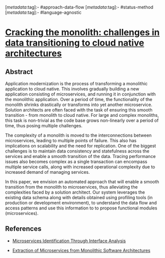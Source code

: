 <!-- deno-fmt-ignore-start -->

[_metadata_:tag]:- #approach-data-flow
[_metadata_:tag]:- #status-method
[_metadata_:tag]:- #language-agnostic

<!-- deno-fmt-ignore-end -->

# [Cracking the monolith: challenges in data transitioning to cloud native architectures](https://doi.org/10.1145/3241403.3241440)

## Abstract

Application modernization is the process of transforming a monolithic
application to cloud native. This involves gradually building a new application
consisting of microservices, and running it in conjunction with the monolithic
application. Over a period of time, the functionality of the monolith shrinks
drastically or transforms into yet another microservice. Solution architects are
often faced with the task of ensuring this smooth transition - from monolith to
cloud native. For large and complex monoliths, this task is non-trivial as the
code base grows non-linearly over a period of time, thus posing multiple
challenges.

The complexity of a monolith is moved to the interconnections between
microservices, leading to multiple points of failure. This also has implications
on scalability and the need for replication. One of the biggest challenges is to
maintain data consistency and statefulness across the services and enable a
smooth transition of the data. Tracing performance issues also becomes complex
as a single transaction can encompass multiple service calls, along with
increased operational complexity due to increased demand of managing services.

In this paper, we envision an automated approach that will enable a smooth
transition from the monolith to microservices, thus alleviating the complexities
faced by a solution architect. Our system leverages the existing data schema
along with details obtained using profiling tools (in production or development
environment), to understand the data flow and access patterns and use this
information to to propose functional modules (microservices).

## References

- [Microservices Identification Through Interface Analysis](./microservices-identification-through-interface-analysis.md)

- [Extraction of Microservices from Monolithic Software Architectures](./extraction-of-microservices-from-monolithic-software-architectures.md)

